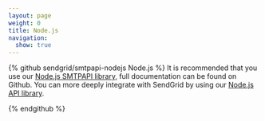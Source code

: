 ```yaml
---
layout: page
weight: 0
title: Node.js
navigation:
  show: true
---
```

{% github sendgrid/smtpapi-nodejs Node.js %} It is recommended that you use our [Node.js SMTPAPI library](https://github.com/sendgrid/smtpapi-nodejs), full documentation can be found on Github. You can more deeply integrate with SendGrid by using our [Node.js API library](https://github.com/sendgrid/sendgrid-nodejs).
</p>
{% endgithub %}
